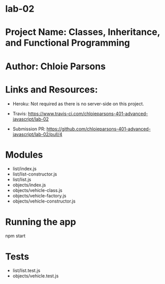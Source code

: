 # lab-02

# Project Name: Classes, Inheritance, and Functional Programming

# Author: Chloie Parsons

# Links and Resources:
* Heroku: Not required as there is no server-side on this project.

* Travis: https://www.travis-ci.com/chloieparsons-401-advanced-javascript/lab-02

* Submission PR: https://github.com/chloieparsons-401-advanced-javascript/lab-02/pull/4


# Modules
* list/index.js
* list/list-constructor.js
* list/list.js
* objects/index.js
* objects/vehicle-class.js
* objects/vehicle-factory.js
* objects/vehicle-constructor.js

# Running the app
npm start

# Tests
* list/list.test.js
* objects/vehicle.test.js

